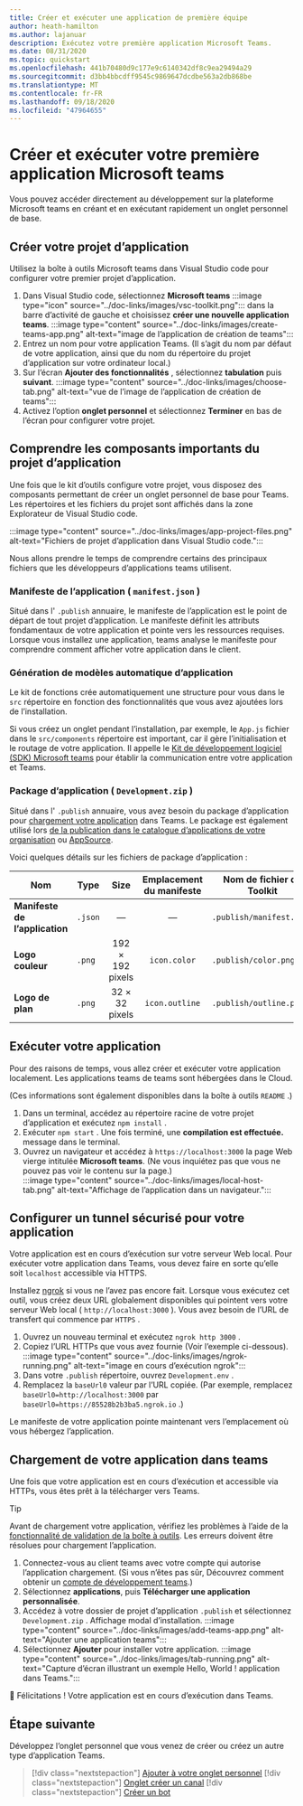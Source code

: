 ```yaml
---
title: Créer et exécuter une application de première équipe
author: heath-hamilton
ms.author: lajanuar
description: Exécutez votre première application Microsoft Teams.
ms.date: 08/31/2020
ms.topic: quickstart
ms.openlocfilehash: 441b70480d9c177e9c6140342df8c9ea29494a29
ms.sourcegitcommit: d3bb4bbcdff9545c9869647dcdbe563a2db868be
ms.translationtype: MT
ms.contentlocale: fr-FR
ms.lasthandoff: 09/18/2020
ms.locfileid: "47964655"
---
```

# <a name="build-and-run-your-first-microsoft-teams-app"></a>Créer et exécuter votre première application Microsoft teams

Vous pouvez accéder directement au développement sur la plateforme Microsoft teams en créant et en exécutant rapidement un onglet personnel de base.

## <a name="create-your-app-project"></a>Créer votre projet d’application

Utilisez la boîte à outils Microsoft teams dans Visual Studio code pour configurer votre premier projet d’application.

1. Dans Visual Studio code, sélectionnez **Microsoft teams** :::image type="icon" source="../doc-links/images/vsc-toolkit.png"::: dans la barre d’activité de gauche et choisissez **créer une nouvelle application teams**.
:::image type="content" source="../doc-links/images/create-teams-app.png" alt-text="image de l’application de création de teams":::
1. Entrez un nom pour votre application Teams. (Il s’agit du nom par défaut de votre application, ainsi que du nom du répertoire du projet d’application sur votre ordinateur local.)
1. Sur l’écran **Ajouter des fonctionnalités** , sélectionnez **tabulation** puis **suivant**.
:::image type="content" source="../doc-links/images/choose-tab.png" alt-text="vue de l’image de l’application de création de teams":::
1. Activez l’option **onglet personnel** et sélectionnez **Terminer** en bas de l’écran pour configurer votre projet.

## <a name="understand-important-app-project-components"></a>Comprendre les composants importants du projet d’application

Une fois que le kit d’outils configure votre projet, vous disposez des composants permettant de créer un onglet personnel de base pour Teams. Les répertoires et les fichiers du projet sont affichés dans la zone Explorateur de Visual Studio code.

:::image type="content" source="../doc-links/images/app-project-files.png" alt-text="Fichiers de projet d’application dans Visual Studio code.":::

Nous allons prendre le temps de comprendre certains des principaux fichiers que les développeurs d’applications teams utilisent.

### <a name="app-manifest-manifestjson"></a>Manifeste de l’application ( `manifest.json` )

Situé dans l' `.publish` annuaire, le manifeste de l’application est le point de départ de tout projet d’application. Le manifeste définit les attributs fondamentaux de votre application et pointe vers les ressources requises. Lorsque vous installez une application, teams analyse le manifeste pour comprendre comment afficher votre application dans le client.

### <a name="app-scaffolding"></a>Génération de modèles automatique d’application

Le kit de fonctions crée automatiquement une structure pour vous dans le `src` répertoire en fonction des fonctionnalités que vous avez ajoutées lors de l’installation.

Si vous créez un onglet pendant l’installation, par exemple, le `App.js` fichier dans le `src/components` répertoire est important, car il gère l’initialisation et le routage de votre application. Il appelle le [Kit de développement logiciel (SDK) Microsoft teams](../../tabs/how-to/using-teams-client-sdk.md) pour établir la communication entre votre application et Teams.

### <a name="app-package-developmentzip"></a>Package d’application ( `Development.zip` )

Situé dans l' `.publish` annuaire, vous avez besoin du package d’application pour [chargement votre application](../../concepts/deploy-and-publish/overview.md#upload-your-app-directly) dans Teams. Le package est également utilisé lors [de la publication dans le catalogue d’applications de votre organisation](../../concepts/deploy-and-publish/overview.md#publish-to-your-organizations-app-catalog) ou [AppSource](../../concepts/deploy-and-publish/appsource/publish.md).

Voici quelques détails sur les fichiers de package d’application :

|Nom|Type|Size|Emplacement du manifeste|Nom de fichier du Toolkit|
|---|---|:---:|:---:|-----|
|**Manifeste de l’application**|`.json`| — | — |`.publish/manifest.json`|
|**Logo couleur**|`.png`|192 &times; 192 pixels|`icon.color`|`.publish/color.png`|
|**Logo de plan**|`.png`|32 &times; 32 pixels|`icon.outline`|`.publish/outline.png`|

## <a name="run-your-app"></a>Exécuter votre application

Pour des raisons de temps, vous allez créer et exécuter votre application localement. Les applications teams de teams sont hébergées dans le Cloud.

(Ces informations sont également disponibles dans la boîte à outils `README` .)

1. Dans un terminal, accédez au répertoire racine de votre projet d’application et exécutez `npm install` .
1. Exécuter `npm start` . Une fois terminé, une **compilation est effectuée.** message dans le terminal.
1. Ouvrez un navigateur et accédez à `https://localhost:3000` la page Web vierge intitulée **Microsoft teams**. (Ne vous inquiétez pas que vous ne pouvez pas voir le contenu sur la page.)<br/>
   :::image type="content" source="../doc-links/images/local-host-tab.png" alt-text="Affichage de l’application dans un navigateur.":::

## <a name="set-up-a-secure-tunnel-to-your-app"></a>Configurer un tunnel sécurisé pour votre application

Votre application est en cours d’exécution sur votre serveur Web local. Pour exécuter votre application dans Teams, vous devez faire en sorte qu’elle soit `localhost` accessible via HTTPS.

Installez [ngrok](https://ngrok.com/download) si vous ne l’avez pas encore fait. Lorsque vous exécutez cet outil, vous créez deux URL globalement disponibles qui pointent vers votre serveur Web local ( `http://localhost:3000` ). Vous avez besoin de l’URL de transfert qui commence par `HTTPS` .

1. Ouvrez un nouveau terminal et exécutez `ngrok http 3000` .
1. Copiez l’URL HTTPs que vous avez fournie (Voir l’exemple ci-dessous).
:::image type="content" source="../doc-links/images/ngrok-running.png" alt-text="image en cours d’exécution ngrok":::
1. Dans votre `.publish` répertoire, ouvrez `Development.env` .
1. Remplacez la `baseUrl0` valeur par l’URL copiée. (Par exemple, remplacez `baseUrl0=http://localhost:3000` par `baseUrl0=https://85528b2b3ba5.ngrok.io` .)

Le manifeste de votre application pointe maintenant vers l’emplacement où vous hébergez l’application.

## <a name="sideload-your-app-in-teams"></a>Chargement de votre application dans teams

Une fois que votre application est en cours d’exécution et accessible via HTTPs, vous êtes prêt à la télécharger vers Teams.

> [!TIP]
> Avant de chargement votre application, vérifiez les problèmes à l’aide de la [fonctionnalité de validation de la boîte à outils](../../concepts/deploy-and-publish/appsource/prepare/submission-checklist.md#teams-app-validation-tool). Les erreurs doivent être résolues pour chargement l’application.

1. Connectez-vous au client teams avec votre compte qui autorise l’application chargement. (Si vous n’êtes pas sûr, Découvrez comment obtenir un [compte de développement teams](../build-your-first-app/building-real-world-app.md#set-up-your-development-account).)
1. Sélectionnez **applications**, puis **Télécharger une application personnalisée**.
1. Accédez à votre dossier de projet d’application `.publish` et sélectionnez `Development.zip` . Affichage modal d’installation.
:::image type="content" source="../doc-links/images/add-teams-app.png" alt-text="Ajouter une application teams":::
1. Sélectionnez **Ajouter** pour installer votre application.
:::image type="content" source="../doc-links/images/tab-running.png" alt-text="Capture d’écran illustrant un exemple Hello, World ! application dans Teams.":::

🎉 Félicitations ! Votre application est en cours d’exécution dans Teams.

## <a name="next-step"></a>Étape suivante

Développez l’onglet personnel que vous venez de créer ou créez un autre type d’application Teams.

> [!div class="nextstepaction"]
> [Ajouter à votre onglet personnel](../build-your-first-app/add-personal-tab.md)
> [!div class="nextstepaction"]
> [Onglet créer un canal](../build-your-first-app/add-channel-tab.md)
> [!div class="nextstepaction"]
> [Créer un bot](../build-your-first-app/add-bot.md)
